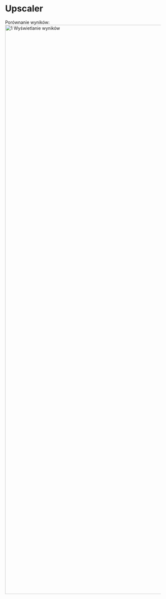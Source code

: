 # Upscaler
Porównanie wyników:
<img width="1844" alt="1  Wyświetlanie wyników" src="https://github.com/pananananas/Upscaler/assets/101266606/8127416f-8299-4c42-a4a7-bcf944012db9">
